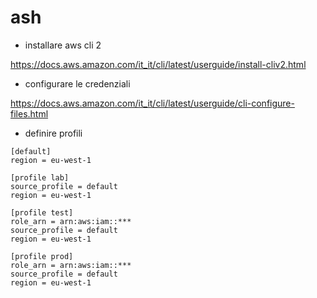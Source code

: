 # ash

* installare aws cli 2

https://docs.aws.amazon.com/it_it/cli/latest/userguide/install-cliv2.html

* configurare le credenziali

https://docs.aws.amazon.com/it_it/cli/latest/userguide/cli-configure-files.html

* definire profili

```
[default]
region = eu-west-1

[profile lab]
source_profile = default
region = eu-west-1

[profile test]
role_arn = arn:aws:iam::***
source_profile = default
region = eu-west-1

[profile prod]
role_arn = arn:aws:iam::***
source_profile = default
region = eu-west-1
```
